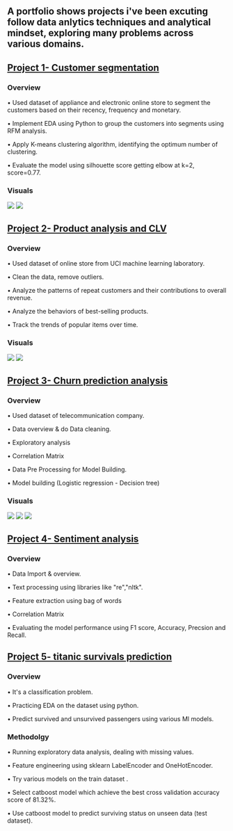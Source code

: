 ## A portfolio shows projects i've been excuting follow data anlytics techniques and analytical mindset, exploring many problems across various domains. 
## [**Project 1- Customer segmentation**](https://github.com/egtef/customer-segmentation)
### Overview
•	Used dataset of appliance and electronic online store to segment the customers based on their recency, frequency and monetary.

•	Implement EDA using Python to group the customers into segments using RFM analysis. 

•	Apply K-means clustering algorithm, identifying the optimum number of clustering.

•	Evaluate the model using silhouette score getting elbow at k=2, score=0.77.

### Visuals
![](/images/segmentation.png)  ![](/images/customer-seg-1.png)


## [**Project 2- Product analysis and CLV**](https://github.com/egtef/products-clv)
### Overview
•	Used dataset of online store from UCI machine learning laboratory.

•	Clean the data, remove outliers. 

•	Analyze the patterns of repeat customers and their contributions to overall revenue.

•	Analyze the behaviors of best-selling products. 

•	Track the trends of popular items over time.  

### Visuals
![](/images/clv-1.png)  ![](/images/clv-2.png)


## [**Project 3- Churn prediction analysis**](https://github.com/egtef/Churn-prediction-analysis)
### Overview
•	Used dataset of telecommunication company.

•	Data overview & do Data cleaning. 

•	Exploratory analysis

•	Correlation Matrix

•	Data Pre Processing for Model Building.  

•	Model building (Logistic regression - Decision tree) 

### Visuals
![](/images/churn1.png)  ![](/images/churn2.png) ![](/images/churn3.png)


## [**Project 4- Sentiment analysis**](https://github.com/egtef/sentiment-analysis)
### Overview
•	Data Import & overview.

•	Text processing using libraries like "re","nltk". 

•	Feature extraction using bag of words

•	Correlation Matrix

•	Evaluating the model performance using F1 score, Accuracy, Precsion and Recall.  



## [**Project 5- titanic survivals prediction**](https://github.com/egtef/titanic-survivals-prediction)
### Overview
• It's a classification problem. 

• Practicing EDA on the dataset using python.

• Predict survived and unsurvived passengers using various Ml models.

### Methodolgy
• Running exploratory data analysis, dealing with missing values.

• Feature engineering using sklearn LabelEncoder and OneHotEncoder.

• Try various models on the train dataset .

• Select catboost model which achieve the best cross validation accuracy score of 81.32%.

• Use catboost model to predict surviving status on unseen data (test dataset).
